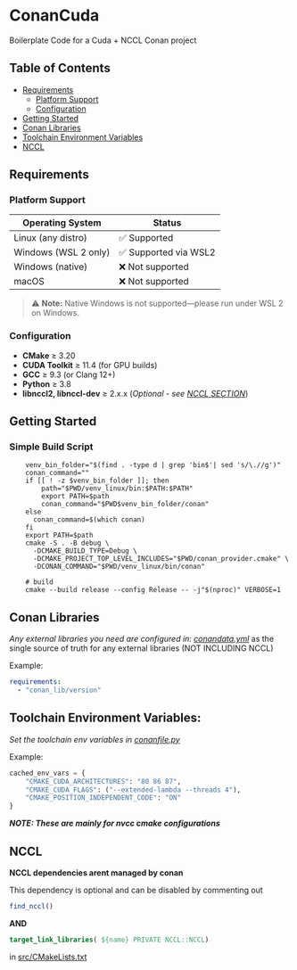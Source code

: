 # ConanCuda
Boilerplate Code for a Cuda + NCCL Conan project

## Table of Contents
- [Requirements](#requirements)
    - [Platform Support](#platform-support)
    - [Configuration](#configuration)
- [Getting Started](#getting-started)
- [Conan Libraries](#conan-libraries)
- [Toolchain Environment Variables](#toolchain-environment-variables)
- [NCCL](#nccl)


## Requirements

### Platform Support

| Operating System         | Status               |
|--------------------------|----------------------|
| Linux (any distro)       | ✅ Supported         |
| Windows (WSL 2 only)     | ✅ Supported via WSL2|
| Windows (native)         | ❌ Not supported     |
| macOS                    | ❌ Not supported     |


> ⚠️ **Note:** Native Windows is not supported—please run under WSL 2 on Windows.

### Configuration
- **CMake** ≥ 3.20
- **CUDA Toolkit** ≥ 11.4 (for GPU builds)
- **GCC** ≥ 9.3 (or Clang 12+)
- **Python** ≥ 3.8 
- **libnccl2, libnccl-dev** ≥ 2.x.x (*Optional - see [NCCL SECTION](#nccl)*) 


## Getting Started

### Simple Build Script
```shell
    venv_bin_folder="$(find . -type d | grep 'bin$'| sed 's/\.//g')"
    conan_command="" 
    if [[ ! -z $venv_bin_folder ]]; then
        path="$PWD/venv_linux/bin:$PATH:$PATH"
        export PATH=$path
        conan_command="$PWD$venv_bin_folder/conan"
    else 
      conan_command=$(which conan)
    fi
    export PATH=$path
    cmake -S . -B debug \
      -DCMAKE_BUILD_TYPE=Debug \
      -DCMAKE_PROJECT_TOP_LEVEL_INCLUDES="$PWD/conan_provider.cmake" \ 
      -DCONAN_COMMAND="$PWD/venv_linux/bin/conan"

    # build
    cmake --build release --config Release -- -j"$(nproc)" VERBOSE=1
```

## Conan Libraries

*Any external libraries you need are configured in: [conandata.yml](./conandata.yml)* as the single source of truth for any external libraries (NOT INCLUDING NCCL)

Example:
```yaml
requirements:
  - "conan_lib/version"

```
## Toolchain Environment Variables:
*Set the toolchain env variables in [conanfile.py](./conanfile.py#L15)*

Example:
```python
cached_env_vars = {
    "CMAKE_CUDA_ARCHITECTURES": "80 86 87",
    "CMAKE_CUDA_FLAGS": ("--extended-lambda --threads 4"),
    "CMAKE_POSITION_INDEPENDENT_CODE": "ON"
}
```
***NOTE: These are mainly for nvcc cmake configurations***

## NCCL

**NCCL dependencies arent managed by conan**

This dependency is optional and can be disabled by commenting out 
```cmake
find_nccl()
```
**AND**

```cmake
target_link_libraries( ${name} PRIVATE NCCL::NCCL)
```



in [src/CMakeLists.txt](./src/CMakeLists.txt) 
